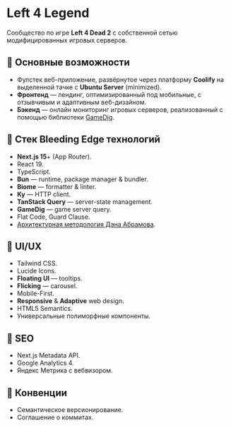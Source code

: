 # Left 4 Legend

Сообщество по игре **Left 4 Dead 2** с собственной сетью модифицированных игровых серверов.

## 🔑 Основные возможности

- Фулстек веб-приложение, развёрнутое через платформу **Coolify** на выделенной тачке с **Ubuntu Server** (minimized).
- **Фронтенд** — лендинг, оптимизированный под мобильные, с отзывчивым и адаптивным веб-дизайном.
- **Бэкенд** — онлайн мониторинг игровых серверов, реализованный с помощью
  библиотеки [GameDig](https://github.com/gamedig/node-gamedig).

## 🚀 Стек Bleeding Edge технологий

- **Next.js 15**+ (App Router).
- React 19.
- TypeScript.
- **Bun** — runtime, package manager & bundler.
- **Biome** — formatter & linter.
- **Ky** — HTTP client.
- **TanStack Query** — server-state management.
- **GameDig** — game server query.
- Flat Code, Guard Clause.
- [Архитектурная методология Дэна Абрамова](https://react-file-structure.surge.sh).

## 🎨 UI/UX

- Tailwind CSS.
- Lucide Icons.
- **Floating UI** — tooltips.
- **Flicking** — carousel.
- Mobile-First.
- **Responsive** & **Adaptive** web design.
- HTML5 Semantics.
- Универсальные полиморфные компоненты.

## 🔎 SEO

- Next.js Metadata API.
- Google Analytics 4.
- Яндекс Метрика с вебвизором.

## 🤝 Конвенции

- Семантическое версионирование.
- Соглашение о коммитах.